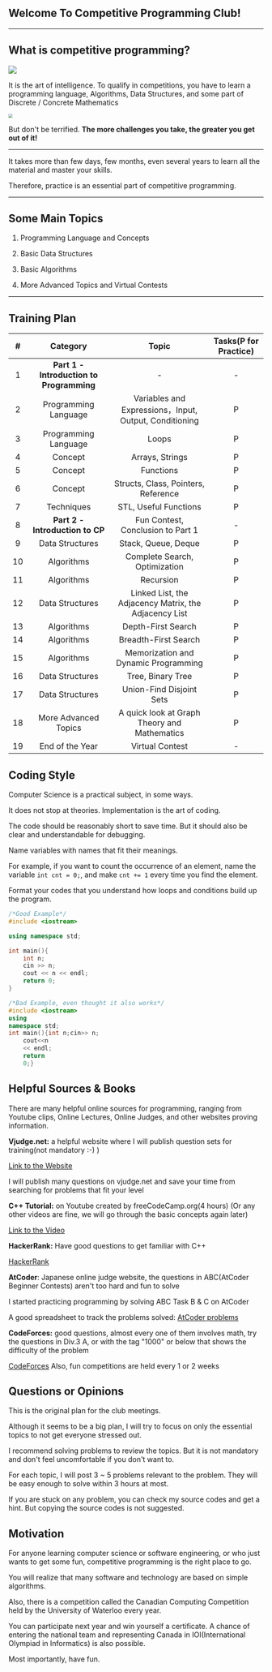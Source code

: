 ## Welcome To Competitive Programming Club!

---

## What is competitive programming?

![](https://img2020.cnblogs.com/blog/2302454/202102/2302454-20210218115926854-2087358898.jpg)

It is the art of intelligence. To qualify in competitions, you have to learn a programming language, Algorithms, Data Structures, and some part of Discrete / Concrete Mathematics

<img src="https://img2020.cnblogs.com/blog/2302454/202102/2302454-20210218120735114-334709554.jpg" style="zoom:50%;" />

But don't be terrified. **The more challenges you take, the greater you get out of it!**

---

It takes more than few days, few months, even several years to learn all the material and master your skills.

Therefore, practice is an essential part of competitive programming.

---

## Some Main Topics

1. Programming Language and Concepts

2. Basic Data Structures

3. Basic Algorithms

4. More Advanced Topics and Virtual Contests

---

## Training Plan

|  #   |                 Category                 |                         Topic                          | Tasks(P for Practice) |
| :--: | :--------------------------------------: | :----------------------------------------------------: | :-------------------: |
|  1   | **Part 1 - Introduction to Programming** |                           -                            |           -           |
|  2   |           Programming Language           | Variables and Expressions，Input, Output, Conditioning |           P           |
|  3   |           Programming Language           |                         Loops                          |           P           |
|  4   |                 Concept                  |                    Arrays, Strings                     |           P           |
|  5   |                 Concept                  |                       Functions                        |           P           |
|  6   |                 Concept                  |          Structs, Class, Pointers, Reference           |           P           |
|  7   |                Techniques                |                 STL, Useful Functions                  |           P           |
|  8   |     **Part 2 - Introduction to CP**      |           Fun Contest, Conclusion to Part 1            |           -           |
|  9   |             Data Structures              |                  Stack, Queue, Deque                   |           P           |
|  10  |                Algorithms                |             Complete Search, Optimization              |           P           |
|  11  |                Algorithms                |                       Recursion                        |           P           |
|  12  |             Data Structures              | Linked List, the Adjacency Matrix, the Adjacency List  |           P           |
|  13  |                Algorithms                |                   Depth-First Search                   |           P           |
|  14  |                Algorithms                |                  Breadth-First Search                  |           P           |
|  15  |                Algorithms                |          Memorization and Dynamic Programming          |           P           |
|  16  |             Data Structures              |                   Tree, Binary Tree                    |           P           |
|  17  |             Data Structures              |                Union-Find Disjoint Sets                |           P           |
|  18  |           More Advanced Topics           |      A quick look at Graph Theory and Mathematics      |           P           |
|  19  |             End of the Year              |                    Virtual Contest                     |           -           |

## Coding Style

Computer Science is a practical subject, in some ways.

It does not stop at theories. Implementation is the art of coding.

The code should be reasonably short to save time. But it should also be clear and understandable for debugging.

Name variables with names that fit their meanings.

For example, if you want to count the occurrence of an element, name the variable `int cnt = 0;`, and make `cnt += 1` every time you find the element.

Format your codes that you understand how loops and conditions build up the program.

```cpp
/*Good Example*/
#include <iostream>

using namespace std;

int main(){
	int n;
	cin >> n;
	cout << n << endl;
	return 0;
}

/*Bad Example, even thought it also works*/
#include <iostream>
using
namespace std;
int main(){int n;cin>> n;
	cout<<n
	<< endl;
	return
	0;}
```

## Helpful Sources & Books

There are many helpful online sources for programming, ranging from Youtube clips, Online Lectures, Online Judges, and other websites proving information.

**Vjudge.net:** a helpful website where I will publish question sets for training(not mandatory :-) )

[Link to the Website](https://vjudge.net/group/acrsscp)

I will publish many questions on vjudge.net and save your time from searching for problems that fit your level

**C++ Tutorial:** on Youtube created by freeCodeCamp.org(4 hours) (Or any other videos are fine, we will go through the basic concepts again later)

[Link to the Video](https://www.youtube.com/watch?v=vLnPwxZdW4Y&t=695s)

**HackerRank:** Have good questions to get familiar with C++

[HackerRank](https://www.hackerrank.com/)

**AtCoder**: Japanese online judge website, the questions in ABC(AtCoder Beginner Contests) aren't too hard and fun to solve

I started practicing programming by solving ABC Task B & C on AtCoder

A good spreadsheet to track the problems solved: [AtCoder problems](https://kenkoooo.com/atcoder#/table//)

**CodeForces:** good questions, almost every one of them involves math, try the questions in Div.3 A, or with the tag "1000" or below that shows the difficulty of the problem

[CodeForces](https://codeforces.com/) Also, fun competitions are held every 1 or 2 weeks

## Questions or Opinions

This is the original plan for the club meetings.

Although it seems to be a big plan, I will try to focus on only the essential topics to not get everyone stressed out.

I recommend solving problems to review the topics. But it is not mandatory and don't feel uncomfortable if you don't want to.

For each topic, I will post 3 ~ 5 problems relevant to the problem. They will be easy enough to solve within 3 hours at most.

If you are stuck on any problem, you can check my source codes and get a hint. But copying the source codes is not suggested.

## Motivation

For anyone learning computer science or software engineering, or who just wants to get some fun, competitive programming is the right place to go.

You will realize that many software and technology are based on simple algorithms.

Also, there is a competition called the Canadian Computing Competition held by the University of Waterloo every year.

You can participate next year and win yourself a certificate. A chance of entering the national team and representing Canada in IOI(International Olympiad in Informatics) is also possible.

Most importantly, have fun.
